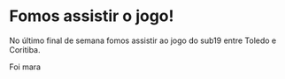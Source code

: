 # Fomos assistir o jogo!

No último final de semana fomos assistir ao jogo do sub19
entre Toledo e Coritiba.

Foi mara
